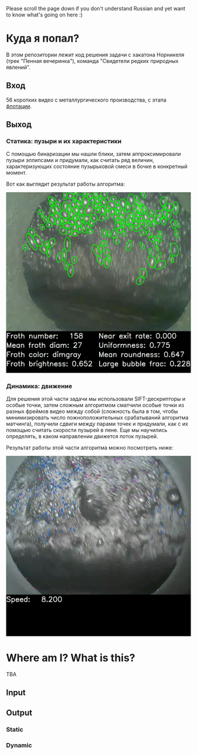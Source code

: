 Please scroll the page down if you don't understand Russian and yet want to know what's going on here :)

# Куда я попал?

В этом репозитории лежит код решения задачи с хакатона Норникеля (трек "Пенная вечеринка"), команда "Свидетели редких природных явлений".

## Вход
56 коротких видео с металлургического производства, с этапа [флотации](https://ru.wikipedia.org/wiki/%D0%A4%D0%BB%D0%BE%D1%82%D0%B0%D1%86%D0%B8%D1%8F).

## Выход

### Статика: пузыри и их характеристики

С помощью бинаризации мы нашли блики, затем аппроксимировали пузыри эллипсами и придумали, как считать ряд величин, характеризующих состояние пузырьковой смеси в бочке в конкретный момент.

Вот как выглядит результат работы алгоритма:

![static-features](https://github.com/nofate/froth_bot/blob/master/assets/bubbles1.gif)


### Динамика: движение

Для решения этой части задачи мы использовали SIFT-дескрипторы и особые точки, затем сложным алгоритмом сматчили особые точки из разных фреймов видео между собой (сложность была в том, чтобы минимизировать число ложноположительных срабатываний алгоритма матчинга), получили сдвиги между парами точек и придумали, как с их помощью считать скорости пузырей в пене.
Еще мы научились определять, в каком направлении движется поток пузырей.

Результат работы этой части алгоритма можно посмотреть ниже:

![dynamic-features](https://github.com/nofate/froth_bot/blob/master/assets/bubbles2.gif)

# Where am I? What is this?

TBA

## Input

## Output

### Static

### Dynamic